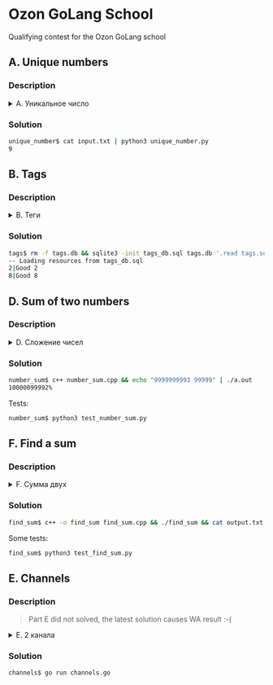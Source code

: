 # Ozon GoLang School

Qualifying contest for the Ozon GoLang school


## A. Unique numbers
### Description 

<details>
<summary>A. Уникальное число</summary>

```
Ограничение времени	1 секунда
Ограничение памяти	64Mb
Ввод	стандартный ввод или input-201.txt
Вывод	стандартный вывод или input-201.a.txt

На вход программе подается большое количество целых чисел. Все числа, кроме одного, имеют пару, причем может быть несколько одинаковых пар. Найдите число без пары.


Формат ввода

stdin десятеричные числа по одному на каждой строке
Формат вывода
stdout десятеричное число

Пример

Ввод	Вывод
1       3
2
2
1
2
3
2
```

</details>

### Solution

```bash
unique_number$ cat input.txt | python3 unique_number.py
9
```


## B. Tags
### Description

<details>
<summary>B. Теги</summary>

```
Ограничение времени	1 секунда
Ограничение памяти	64Mb
Ввод	стандартный ввод или input.txt
Вывод	стандартный вывод или output.txt

В базе данных имеется таблица с товарами goods (id INTEGER, name TEXT), таблица с тегами tags (id INTEGER, name TEXT) и таблица связки товаров и тегов tags_goods (tag_id INTEGER, goods_id INTEGER, UNIQUE (tag_id, goods_id)).

Выведите id и названия всех товаров, которые имеют все возможные теги в этой базе.

БД - SQLite3. В качестве языка решения выберите make2.

Формат ввода
SQL-запрос.
```

</details>


### Solution

```bash
tags$ rm -f tags.db && sqlite3 -init tags_db.sql tags.db '.read tags.sql'
-- Loading resources from tags_db.sql
2|Good 2
8|Good 8
```


## D. Sum of two numbers
### Description

<details>
<summary>D. Сложение чисел</summary>

```
Ограничение времени	1 секунда
Ограничение памяти	64Mb
Ввод	стандартный ввод
Вывод	стандартный вывод

Даны два числа неотрицательных числа A и B(числа могут содержать до 1000 цифр). Вам нужно вычислить их сумму.


Формат ввода

Первая строка ввода содержит числа A и B, разделенные пробелом


Формат вывода

Результат сложения двух чисел нужно вывести на отдельной строке.


Пример 1

Ввод	Вывод
1       2
3


Пример 2

Ввод	Вывод
199     1
200
```

</details>


### Solution

```bash
number_sum$ c++ number_sum.cpp && echo "9999999993 99999" | ./a.out
10000099992%
```

Tests:

```bash
number_sum$ python3 test_number_sum.py
```


## F. Find a sum
### Description

<details>
<summary>F. Сумма двух</summary>

```
Ограничение времени	1 секунда
Ограничение памяти	64Mb
Ввод	input.txt
Вывод	output.txt

Дано целое положительное число "target". Также дана последовательность из целых положительных чисел. Необходимо записать в выходной файл "1", если в последовательности есть два числа сумма, которых равна значению "target" или "0" если таких нет.


Формат ввода

5
1 7 3 4 7 9

Формат вывода

1


Примечания

Все числа используемы в задаче находятся в диапазоне 0 < N < 999999999

Название входной файл: input.txt
Название выходной файл: output.txt
```

</details>


### Solution

```bash
find_sum$ c++ -o find_sum find_sum.cpp && ./find_sum && cat output.txt
```

Some tests:

```bash
find_sum$ python3 test_find_sum.py
```


## E. Channels
### Description

> Part E did not solved, the latest solution causes WA result :-(


<details>
<summary>E. 2 канала</summary>

```
Ограничение времени	2 секунды
Ограничение памяти	64Mb
Ввод	см формат ввода
Вывод	см формат вывода

Необходимо написать функцию func Merge2Channels(f func(int) int, in1 <-chan int, in2 <- chan int, out chan<- int, n int) в package main.

Описание ее работы:
n раз сделать следующее

прочитать по одному числу из каждого из двух каналов in1 и in2, назовем их x1 и x2.
вычислить f(x1) + f(x2)
записать полученное значение в out
Функция Merge2Channels должна быть неблокирующей, сразу возвращая управление.
Функция f может работать долгое время, ожидая чего-либо или производя вычисления.


Формат ввода

Количество итераций передается через аргумент n.
Целые числа подаются через аргументы-каналы in1 и in2.
Функция для обработки чисел перед сложением передается через аргумент f.
Формат вывода
Канал для вывода результатов передается через аргумент out.


Примечания

Отправлять задачу необходимо под компилятором Make. Решения, выдающие неверный ответ, могут по техническим причинам получать вердикт Runtime Error. Медленные решения получают вердикт Idleness Limit, стоит рассматривать это как превышение времени исполнения.
```

</details>


### Solution

```bash
channels$ go run channels.go
```
